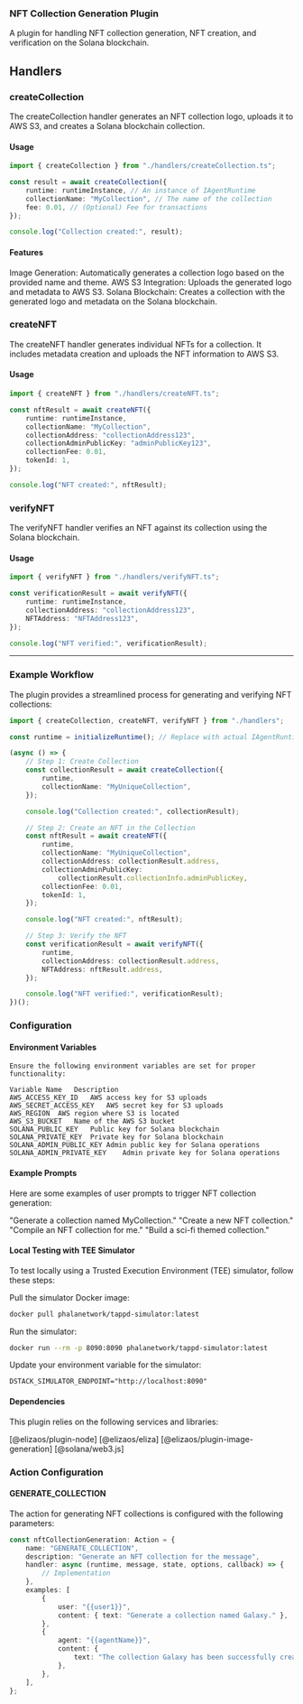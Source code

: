### NFT Collection Generation Plugin

A plugin for handling NFT collection generation, NFT creation, and verification on the Solana blockchain.

## Handlers

### createCollection

The createCollection handler generates an NFT collection logo, uploads it to AWS S3, and creates a Solana blockchain collection.

#### Usage

```typescript
import { createCollection } from "./handlers/createCollection.ts";

const result = await createCollection({
    runtime: runtimeInstance, // An instance of IAgentRuntime
    collectionName: "MyCollection", // The name of the collection
    fee: 0.01, // (Optional) Fee for transactions
});

console.log("Collection created:", result);
```

#### Features

Image Generation: Automatically generates a collection logo based on the provided name and theme.
AWS S3 Integration: Uploads the generated logo and metadata to AWS S3.
Solana Blockchain: Creates a collection with the generated logo and metadata on the Solana blockchain.

### createNFT

The createNFT handler generates individual NFTs for a collection. It includes metadata creation and uploads the NFT information to AWS S3.

#### Usage

```typescript
import { createNFT } from "./handlers/createNFT.ts";

const nftResult = await createNFT({
    runtime: runtimeInstance,
    collectionName: "MyCollection",
    collectionAddress: "collectionAddress123",
    collectionAdminPublicKey: "adminPublicKey123",
    collectionFee: 0.01,
    tokenId: 1,
});

console.log("NFT created:", nftResult);
```

### verifyNFT

The verifyNFT handler verifies an NFT against its collection using the Solana blockchain.

#### Usage

```typescript
import { verifyNFT } from "./handlers/verifyNFT.ts";

const verificationResult = await verifyNFT({
    runtime: runtimeInstance,
    collectionAddress: "collectionAddress123",
    NFTAddress: "NFTAddress123",
});

console.log("NFT verified:", verificationResult);
```

---

### Example Workflow

The plugin provides a streamlined process for generating and verifying NFT collections:

```typescript
import { createCollection, createNFT, verifyNFT } from "./handlers";

const runtime = initializeRuntime(); // Replace with actual IAgentRuntime initialization

(async () => {
    // Step 1: Create Collection
    const collectionResult = await createCollection({
        runtime,
        collectionName: "MyUniqueCollection",
    });

    console.log("Collection created:", collectionResult);

    // Step 2: Create an NFT in the Collection
    const nftResult = await createNFT({
        runtime,
        collectionName: "MyUniqueCollection",
        collectionAddress: collectionResult.address,
        collectionAdminPublicKey:
            collectionResult.collectionInfo.adminPublicKey,
        collectionFee: 0.01,
        tokenId: 1,
    });

    console.log("NFT created:", nftResult);

    // Step 3: Verify the NFT
    const verificationResult = await verifyNFT({
        runtime,
        collectionAddress: collectionResult.address,
        NFTAddress: nftResult.address,
    });

    console.log("NFT verified:", verificationResult);
})();
```

### Configuration

#### Environment Variables

```
Ensure the following environment variables are set for proper functionality:

Variable Name	Description
AWS_ACCESS_KEY_ID	AWS access key for S3 uploads
AWS_SECRET_ACCESS_KEY	AWS secret key for S3 uploads
AWS_REGION	AWS region where S3 is located
AWS_S3_BUCKET	Name of the AWS S3 bucket
SOLANA_PUBLIC_KEY	Public key for Solana blockchain
SOLANA_PRIVATE_KEY	Private key for Solana blockchain
SOLANA_ADMIN_PUBLIC_KEY	Admin public key for Solana operations
SOLANA_ADMIN_PRIVATE_KEY	Admin private key for Solana operations
```

#### Example Prompts

Here are some examples of user prompts to trigger NFT collection generation:

"Generate a collection named MyCollection."
"Create a new NFT collection."
"Compile an NFT collection for me."
"Build a sci-fi themed collection."

#### Local Testing with TEE Simulator

To test locally using a Trusted Execution Environment (TEE) simulator, follow these steps:

Pull the simulator Docker image:

```bash
docker pull phalanetwork/tappd-simulator:latest
```

Run the simulator:

```bash
docker run --rm -p 8090:8090 phalanetwork/tappd-simulator:latest
```

Update your environment variable for the simulator:

```env
DSTACK_SIMULATOR_ENDPOINT="http://localhost:8090"
```

#### Dependencies

This plugin relies on the following services and libraries:

[@elizaos/plugin-node]
[@elizaos/eliza]
[@elizaos/plugin-image-generation]
[@solana/web3.js]

### Action Configuration

#### GENERATE_COLLECTION

The action for generating NFT collections is configured with the following parameters:

```typescript
const nftCollectionGeneration: Action = {
    name: "GENERATE_COLLECTION",
    description: "Generate an NFT collection for the message",
    handler: async (runtime, message, state, options, callback) => {
        // Implementation
    },
    examples: [
        {
            user: "{{user1}}",
            content: { text: "Generate a collection named Galaxy." },
        },
        {
            agent: "{{agentName}}",
            content: {
                text: "The collection Galaxy has been successfully created.",
            },
        },
    ],
};
```
